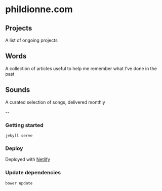 # phildionne.com

## Projects
A list of ongoing projects

## Words
A collection of articles useful to help me remember what I've done in the past

## Sounds
A curated selection of songs, delivered monthly

--

### Getting started

`jekyll serve`


### Deploy

Deployed with [Netlify](https://netlify.com/)

### Update dependencies

`bower update`
